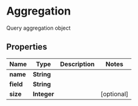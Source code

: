 

# Aggregation

Query aggregation object

## Properties

| Name | Type | Description | Notes |
|------------ | ------------- | ------------- | -------------|
|**name** | **String** |  |  |
|**field** | **String** |  |  |
|**size** | **Integer** |  |  [optional] |



